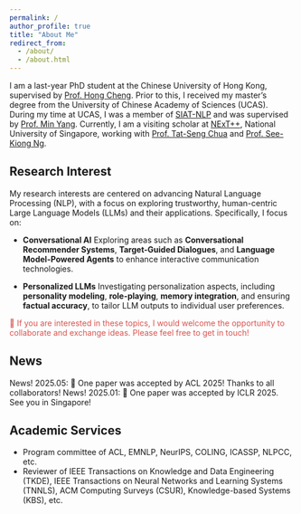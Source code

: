 ```yaml
---
permalink: /
author_profile: true
title: "About Me"
redirect_from: 
  - /about/
  - /about.html
---
```


I am a last-year PhD student at the Chinese University of Hong Kong, supervised by [Prof. Hong Cheng](https://www.se.cuhk.edu.hk/people/academic-staff/prof-cheng-hong/). Prior to this, I received my master’s degree from the University of Chinese Academy of Sciences (UCAS). During my time at UCAS, I was a member of [SIAT-NLP](https://github.com/siat-nlp) and was supervised by [Prof. Min Yang](https://minyang.me/). Currently, I am a visiting scholar at [NExT++](https://www.nextcenter.org/), National University of Singapore, working with [Prof. Tat-Seng Chua](https://www.chuatatseng.com/) and [Prof. See-Kiong Ng](https://www.comp.nus.edu.sg/~ngsk/). 

## Research Interest
My research interests are centered on advancing Natural Language Processing (NLP), with a focus on exploring trustworthy, human-centric Large Language Models (LLMs) and their applications. Specifically, I focus on:
- **Conversational AI**
  Exploring areas such as **Conversational Recommender Systems**, **Target-Guided Dialogues**, and **Language Model-Powered Agents** to enhance interactive communication technologies.

- **Personalized LLMs**
  Investigating personalization aspects, including **personality modeling**, **role-playing**, **memory integration**, and ensuring **factual accuracy**, to tailor LLM outputs to individual user preferences.

<p style="color: #d9534f;"> 📢 If you are interested in these topics, I would welcome the opportunity to collaborate and exchange ideas. Please feel free to get in touch!</p>

## News 
<span class="news-badge">News!</span> 2025.05: 🎉 One paper was accepted by ACL 2025! Thanks to all collaborators!
<span class="news-badge">News!</span> 2025.01: 🎉 One paper was accepted by ICLR 2025. See you in Singapore!

## Academic Services
- Program committee of ACL, EMNLP, NeurIPS, COLING, ICASSP, NLPCC, etc.
- Reviewer of IEEE Transactions on Knowledge and Data Engineering (TKDE), IEEE Transactions on Neural Networks and Learning Systems (TNNLS), ACM Computing Surveys (CSUR), Knowledge-based Systems (KBS), etc.
